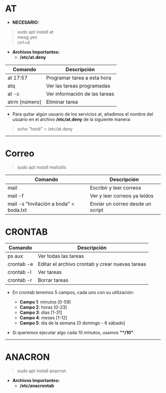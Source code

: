 # AT

- **NECESARIO:**

> sudo apt install at  
> mesg yes  
> ctrl+d  

- **Archivos Importantes:**
  - **/etc/at.deny**

| Comando        | Descripción                      |
|----------------|----------------------------------|
| at 17:57       | Programar tarea a esta hora      |
| atq            | Ver las tareas programadas        |
| at -c          | Ver información de las tareas     |
| atrm [número]  | Eliminar tarea                    |

- Para quitar algún usuario de los servicios at, añadimos el nombre del usuario en el archivo **/etc/at.deny** de la siguiente manera:
> echo "heidi" > /etc/at.deny  

***

# Correo

> sudo apt install mailutils  

| Comando           | Descripción                       |
|-------------------|-----------------------------------|
| mail              | Escribir y leer correos           |
| mail -f           | Ver y leer correos ya leídos      |
| mail -s "Invitación a boda" < boda.txt | Enviar un correo desde un script |

# CRONTAB

| Comando         | Descripción                         |
|------------------|-------------------------------------|
| ps aux           | Ver todas las tareas                |
| crontab -e       | Editar el archivo crontab y crear nuevas tareas |
| crontab -l       | Ver tareas                          |
| crontab -r       | Borrar tareas                       |

- En crontab tenemos 5 campos, cada uno con su utilización:
  - **Campo 1**: minutos [0-59]
  - **Campo 2**: horas [0-23]
  - **Campo 3**: días [1-31]
  - **Campo 4**: meses [1-12]
  - **Campo 5**: día de la semana [0 domingo - 6 sábado]

- Si queremos ejecutar algo cada 10 minutos, usamos **"*/10"**.

***

# ANACRON

> sudo apt install anacron  

- **Archivos Importantes:**
  - **/etc/anacrontab**

